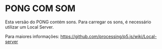 # PONG COM SOM

Esta versão do PONG contém sons. Para carregar os sons, é necessário utilizar um Local Server.

Para maiores informações: https://github.com/processing/p5.js/wiki/Local-server